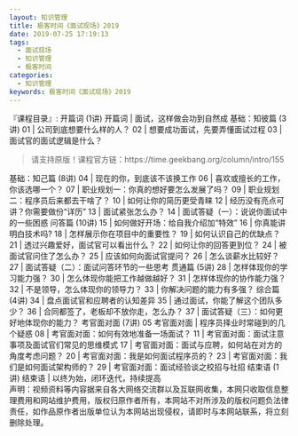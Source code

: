 ```yaml
---
layout: 知识管理
title: 极客时间《面试现场》2019  
date: 2019-07-25 17:19:13
tags:
  - 面试现场
  - 知识管理
  - 极客时间
categories:
  - 知识管理
keywords: 极客时间《面试现场》2019  
---
```

『课程目录』:
开篇词 (1讲)
开篇词 | 面试，这样做会功到自然成
基础：知彼篇 (3讲)
01 | 公司到底想要什么样的人？
02 | 想要成功面试，先要弄懂面试过程
03 | 面试官的面试逻辑是什么？
<!-- more -->   
<blockquote class="blockquote-center">
请支持原版！课程官方链：https://time.geekbang.org/column/intro/155</blockquote>
</blockquote>
基础：知己篇 (8讲)
04 | 现在的你，到底该不该换工作
06 | 喜欢或擅长的工作，你该选哪一个？
07 | 职业规划一：你真的想好要怎么发展了吗？
09 | 职业规划二：程序员后来都去干啥了？
10 | 如何让你的简历更受青睐
12 | 经历没有亮点可讲？你需要做份“详历”
13 | 面试紧张怎么办？
14 | 面试答疑（一）：说说你面试中的一些困惑
问答篇 (10讲)
15 | 如何做好开场：给自我介绍加“特效”
16 | 你真能讲明白技术吗?
18 | 怎样展示你在项目中的重要性？
19 | 如何认识自己的优缺点？
21 | 透过兴趣爱好，面试官可以看出什么？
22 | 如何让你的回答更到位？
24 | 被面试官问住了怎么办？
25 | 应该如何向面试官提问？
26 | 怎么谈薪水比较好？
27 | 面试答疑（二）：面试问答环节的一些思考
贯通篇 (5讲)
28 | 怎样体现你的学习能力强？
30 | 怎么体现你能把工作越做越好？
31 | 怎样体现你的协作能力强？
32 | 不是领导，怎么体现你的领导力？
33 | 你解决问题的能力有多强？
综合篇 (4讲)
34 | 盘点面试官和应聘者的认知差异
35 | 通过面试，你能了解这个团队多少？
36 | 合同都签了，老板却不放你走，怎么办？
37 | 面试答疑（三）：如何更好地体现你的能力？
考官面对面 (7讲)
05 考官面对面 | 程序员择业时常碰到的几个疑惑
08 | 考官面对面：如何有效地准备一场面试？
11 | 考官面对面：面试注意事项及面试官们常见的思维模式
17 | 考官面对面：面试与应聘，如何站在对方的角度考虑问题？
20 | 考官面对面：我是如何面试程序员的？
23 | 考官面对面：我们是如何面试架构师的？
29 | 考官面对面：面试经验谈之校招与社招
结束语 (1讲)
结束语 | 以终为始，闭环迭代，持续提高


<div class="post-copyright">
    <div class="post-copyright__author">
      <span class="post-copyright-meta">声明：视频资料等内容据来自各大网络交流群以及互联网收集，本网只收取信息整理费用和网站维护费用，版权归原作者所有，本网站不对所涉及的版权问题负法律责任，如作品原作者出版单位认为本网站出现侵权，请即时与本网站联系，将立刻删除处理。 </span>
    </div>
</div>

<blockquote class="blockquote-center">

</blockquote>

